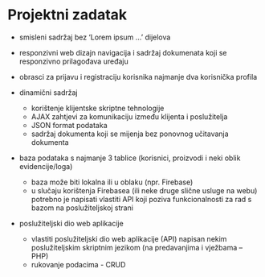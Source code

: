 # Projektni zadatak
* smisleni sadržaj
bez ‘Lorem ipsum …’ dijelova

* responzivni web dizajn
navigacija i sadržaj dokumenata koji se responzivno prilagođava uređaju

* obrasci za prijavu i registraciju korisnika
najmanje dva korisnička profila

* dinamični sadržaj
  - korištenje klijentske skriptne tehnologije
  - AJAX zahtjevi za komunikaciju između klijenta i poslužitelja
  - JSON format podataka
  - sadržaj dokumenta koji se mijenja bez ponovnog učitavanja dokumenta

* baza podataka s najmanje 3 tablice (korisnici, proizvodi i neki oblik evidencije/loga)
  - baza može biti lokalna ili u oblaku (npr. Firebase)
  - u slučaju korištenja Firebasea (ili neke druge slične usluge na webu) potrebno je napisati vlastiti API koji poziva funkcionalnosti
  za rad s bazom na poslužiteljskoj strani

* poslužiteljski dio web aplikacije
  - vlastiti poslužiteljski dio web aplikacije (API) napisan nekim poslužiteljskim skriptnim jezikom (na predavanjima i vježbama – PHP)
  - rukovanje podacima - CRUD